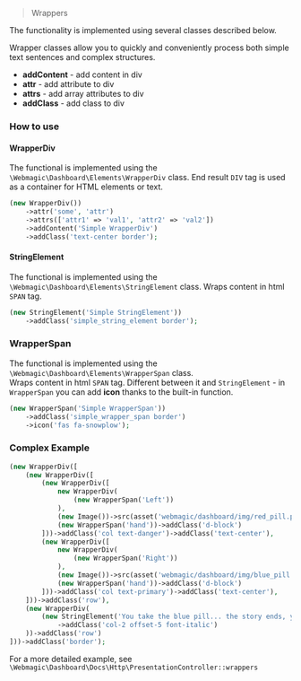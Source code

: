 > Wrappers

The functionality is implemented using several classes described below.

Wrapper classes allow you to quickly and conveniently process both simple text sentences and complex structures.

- **addContent** - add content in div
- **attr** - add attribute to div
- **attrs** - add array attributes to div
- **addClass** - add class to div

### How to use

#### WrapperDiv

The functional is implemented using the `\Webmagic\Dashboard\Elements\WrapperDiv` class.
End result `DIV` tag is used as a container for HTML elements or text.

```php
(new WrapperDiv())
    ->attr('some', 'attr')
    ->attrs(['attr1' => 'val1', 'attr2' => 'val2'])
    ->addContent('Simple WrapperDiv')
    ->addClass('text-center border');
```

#### StringElement

The functional is implemented using the `\Webmagic\Dashboard\Elements\StringElement` class.
Wraps content in html `SPAN` tag.

```php
(new StringElement('Simple StringElement'))
    ->addClass('simple_string_element border');
```

### WrapperSpan

The functional is implemented using the `\Webmagic\Dashboard\Elements\WrapperSpan` class.  
Wraps content in html `SPAN` tag.
Different between it and `StringElement` - in `WrapperSpan` you can add **icon** thanks to the built-in function.

```php
(new WrapperSpan('Simple WrapperSpan'))
    ->addClass('simple_wrapper_span border')
    ->icon('fas fa-snowplow');
```

### Complex Example

```php
(new WrapperDiv([
    (new WrapperDiv([
        (new WrapperDiv([
            new WrapperDiv(
                (new WrapperSpan('Left'))
            ),
            (new Image())->src(asset('webmagic/dashboard/img/red_pill.png')),
            (new WrapperSpan('hand'))->addClass('d-block')
        ]))->addClass('col text-danger')->addClass('text-center'),
        (new WrapperDiv([
            new WrapperDiv(
                (new WrapperSpan('Right'))
            ),
            (new Image())->src(asset('webmagic/dashboard/img/blue_pill.png')),
            (new WrapperSpan('hand'))->addClass('d-block')
        ]))->addClass('col text-primary')->addClass('text-center'),
    ]))->addClass('row'),
    (new WrapperDiv(
        (new StringElement('You take the blue pill... the story ends, you wake up in your bed and believe whatever you want to believe. You take the red pill... you stay in Wonderland, and I show you how deep the rabbit hole goes.'))
            ->addClass('col-2 offset-5 font-italic')
    ))->addClass('row')
]))->addClass('border');
```

For a more detailed example, see `\Webmagic\Dashboard\Docs\Http\PresentationController::wrappers`  